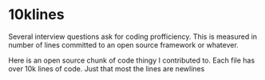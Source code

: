 # 10klines
Several interview questions ask for coding profficiency. This is measured in number of lines committed to an open source framework or whatever.

Here is an open source chunk of code thingy I contributed to. Each file has over 10k lines of code. Just that most the lines are newlines
